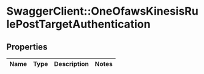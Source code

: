 # SwaggerClient::OneOfawsKinesisRulePostTargetAuthentication

## Properties
Name | Type | Description | Notes
------------ | ------------- | ------------- | -------------


